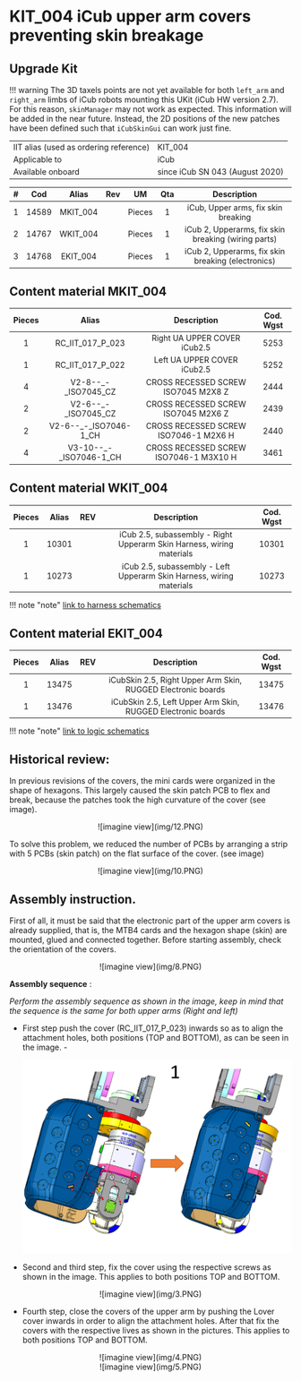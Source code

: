 # KIT_004 iCub upper arm covers preventing skin breakage

## Upgrade Kit


!!! warning
    The 3D taxels points are not yet available for both `left_arm` and `right_arm` limbs of iCub robots mounting this UKit (iCub HW version 2.7). For this reason, `skinManager` may not work as expected. This information will be added in the near future. Instead, the 2D positions of the new patches have been defined such that `iCubSkinGui` can work just fine.

|       |       	          |
|   :--- |    :-----------           |
|    IIT alias (used as ordering reference)| KIT_004  |
|    Applicable to|iCub | 
|Available onboard |since iCub SN 043 (August 2020)|


|  #  |     Cod    |   Alias  |  Rev | UM |  Qta  |  Description |
|   :---: |   :---: |   :---: |   :---: |   :---: |   :---: |   :---: |
| 1 |  14589  | MKIT_004  |   | Pieces  |  1  | iCub, Upper arms, fix skin breaking |
|  2  |	   14767  |		WKIT_004	 |	 	| Pieces	| 1	| iCub 2, Upperarms, fix skin breaking (wiring parts) |
|  3  |	   14768  |		EKIT_004	 |	 	| Pieces	| 1	| iCub 2, Upperarms, fix skin breaking (electronics) |

## Content material  MKIT_004


|  Pieces |     Alias    |  Description       |  Cod. Wgst |
|   :---: |    :-----------:      |     :---: |   :---:   |
|    1   |RC_IIT_017_P_023  | Right UA UPPER COVER iCub2.5 | 5253 |
|    1   |RC_IIT_017_P_022  | Left  UA UPPER COVER iCub2.5 | 5252 |
| 4 | V2-8--_-_ISO7045_CZ|CROSS RECESSED SCREW ISO7045 M2X8 Z       |2444|
| 2  |V2-6--_-_ISO7045_CZ |CROSS RECESSED SCREW ISO7045 M2X6 Z  |2439|
| 2 |V2-6--_-_ISO7046-1_CH |CROSS RECESSED SCREW ISO7046-1 M2X6 H |2440|
|4 |V3-10--_-_ISO7046-1_CH |CROSS RECESSED SCREW ISO7046-1 M3X10 H |3461|

## Content material  WKIT_004 

|  Pieces |     Alias    |    REV    |  Description       |  Cod. Wgst |
|   :---: |    :-----------:      |     :---: |   :---:   |   :---:   |
|   1     |    10301  	 |      	 | iCub 2.5, subassembly - Right Upperarm Skin Harness, wiring materials |10301 |
|   1     |    10273 	 |     	 | 	iCub 2.5, subassembly - Left Upperarm Skin Harness, wiring materials |10273 |

!!! note "note"
    [link to harness schematics](https://github.com/icub-tech-iit/electronics-wiring-public/tree/master/icub-upgrade-kits/kit_004/14767%20-%20iCub%20Upperarms%20fix%20skin%20breaking%20(wiring%20parts)) 

## Content material  EKIT_004 
|  Pieces |     Alias    |    REV    |  Description       |  Cod. Wgst |
|   :---: |    :-----------:      |     :---: |   :---:   |   :---:   |
|  1 |   13475     |        | iCubSkin 2.5, Right Upper Arm Skin, RUGGED Electronic boards   |    13475  |
|  1 |   13476     |        | 	iCubSkin 2.5, Left Upper Arm Skin, RUGGED Electronic boards  |    13476  |

!!! note "note"
    [link to logic schematics](https://github.com/icub-tech-iit/electronics-wiring-public/tree/master/icub-upgrade-kits/kit_004/14768%20-%20iCub%20Upperarms%20fix%20skin%20breaking%20(electronics))

## Historical review:
In previous revisions of the covers, the mini cards were organized in the shape of hexagons. This largely caused the skin patch PCB to flex and break, because the patches took the high curvature of the cover (see image).

<center> ![imagine view](img/12.PNG) </center>

To solve this problem, we reduced the number of PCBs by arranging a strip with 5 PCBs (skin patch) on the flat surface of the cover. (see image)

<center> ![imagine view](img/10.PNG) </center>


## Assembly instruction.

First of all, it must be said that the electronic part of the upper arm covers is already supplied, that is, the MTB4 cards and the hexagon shape (skin) are mounted, glued and connected together.
Before starting assembly, check the orientation of the covers.<br>

<center> ![imagine view](img/8.PNG) </center>

**Assembly sequence** :<br>

*Perform the assembly sequence as shown in the image, keep in mind that the sequence is the same for both upper arms (Right and left)*<br>

- First step push the cover (RC_IIT_017_P_023) inwards so as to align the attachment holes, both positions (TOP and BOTTOM), as can be seen in the image.
-<center> ![imagine view](img/2.PNG) </center>

- Second and third step, fix the cover using the respective screws as shown in the image. This applies to both positions TOP and BOTTOM.

<center> ![imagine view](img/3.PNG) </center>

- Fourth step, close the covers of the upper arm by pushing the Lover cover inwards in order to align the attachment holes. After that fix the covers with the respective lives as shown in the pictures.  This applies to both positions TOP and BOTTOM.

<center> ![imagine view](img/4.PNG) </center>
<center> ![imagine view](img/5.PNG) </center>

